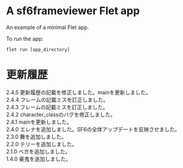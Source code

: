 # A sf6frameviewer Flet app

An example of a minimal Flet app.

To run the app:

```
flet run [app_directory]
```

# 更新履歴
2.4.5 更新履歴の記載を修正しました。mainを更新しました。  
2.4.4 フレームの記載ミスを訂正しました。  
2.4.3 フレームの記載ミスを訂正しました。  
2.4.2 character_classのバグを修正しました。  
2.4.1 mainを更新しました。  
2.4.0 エレナを追加しました。SF6の全体アップデートを反映させました。  
2.3.0 舞を追加しました。  
2.2.0 テリーを追加しました。  
2.1.0 ベガを追加しました。  
1.4.0 豪鬼を追加しました。  